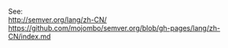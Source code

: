 See:  
http://semver.org/lang/zh-CN/  
https://github.com/mojombo/semver.org/blob/gh-pages/lang/zh-CN/index.md  
